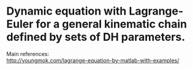 # Dynamic equation with Lagrange-Euler for a general kinematic chain defined by sets of DH parameters. 


Main references:  
http://youngmok.com/lagrange-equation-by-matlab-with-examples/

